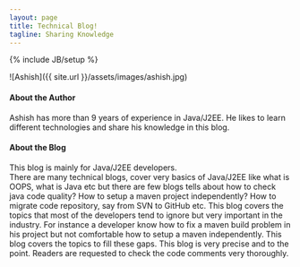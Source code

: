 ```yaml
---
layout: page
title: Technical Blog!
tagline: Sharing Knowledge
---
```

{% include JB/setup %}

![Ashish]({{ site.url }}/assets/images/ashish.jpg)


#### About the Author

Ashish has more than 9 years of experience in Java/J2EE. He likes to learn different technologies and share his knowledge in this blog.

  
#### About the Blog

This blog is mainly for Java/J2EE developers.   
There are many technical blogs, cover very basics of Java/J2EE like what is OOPS, what is Java etc but there are few blogs tells about how to check java code quality? How to setup a maven project independently? How to migrate code repository, say from SVN to GitHub etc. This blog covers the topics that most of the developers tend to ignore but very important in the industry. For instance a developer know how to fix a maven build problem in his project but not comfortable how to setup a maven independently. This blog covers the topics to fill these gaps. This blog is very precise and to the point. Readers are requested to check the code comments very thoroughly.
